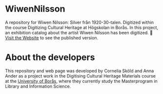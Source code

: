 # WiwenNilsson
A repository for Wiwen Nilsson: Silver från 1920-30-talen. Digitized within the course Digitizing Cultural Heritage at Högskolan in Borås. In this project, an exhibition catalog about the artist Wiwen Nilsson has been digitized.
🚀[Visit the Website](https://skoldcornelia.github.io/WiwenNilsson/) to see the published version. 
# About the developers
This repository and web page was developed by Cornelia Sköld and Anna Ander as a project work in the Digitising Cultural Heritage Materials course at the [University of Borås](https://www.hb.se/), where they currently study the Masterprogram in Library and Information Science.
